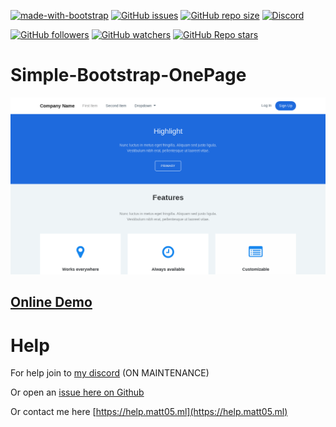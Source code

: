 [![made-with-bootstrap](https://img.shields.io/badge/Made%20with-Bootstrap-1f425f.svg)](https://getbootstrap.com/)
[![GitHub issues](https://img.shields.io/github/issues/Matt0550/Simple-Bootstrap-OnePage)](https://github.com/Matt0550/Simple-Bootstrap-OnePage/issues)
[![GitHub repo size](https://img.shields.io/github/repo-size/Matt0550/Simple-Bootstrap-OnePage)](https://github.com/Matt0550/Simple-Bootstrap-OnePage/)
[![Discord](https://img.shields.io/discord/828990499507404820)](https://discord.gg/5WrVyQKWAr)

[![GitHub followers](https://img.shields.io/github/followers/Matt0550?style=social)](https://github.com/Matt0550?tab=followers)
[![GitHub watchers](https://img.shields.io/github/watchers/Matt0550/Simple-Bootstrap-OnePage?style=social)](https://github.com/Matt0550/Simple-Bootstrap-OnePage/watchers)
[![GitHub Repo stars](https://img.shields.io/github/stars/Matt0550/Simple-Bootstrap-OnePage?style=social)](https://github.com/Matt0550/Simple-Bootstrap-OnePage/stargazers)
# Simple-Bootstrap-OnePage
![Simple Bootstrap Onepage Website](simple-bootstrap-onepage.png)

## [Online Demo](https://demo.matt05.ml/simple-bootstrap-onepage/)

# Help
For help join to [my discord](https://discord.gg/5WrVyQKWAr) (ON MAINTENANCE)

Or open an [issue here on Github](https://github.com/Matt0550/StageMaster-Discord-Bot/issues)

Or contact me here [https://help.matt05.ml](https://help.matt05.ml)
